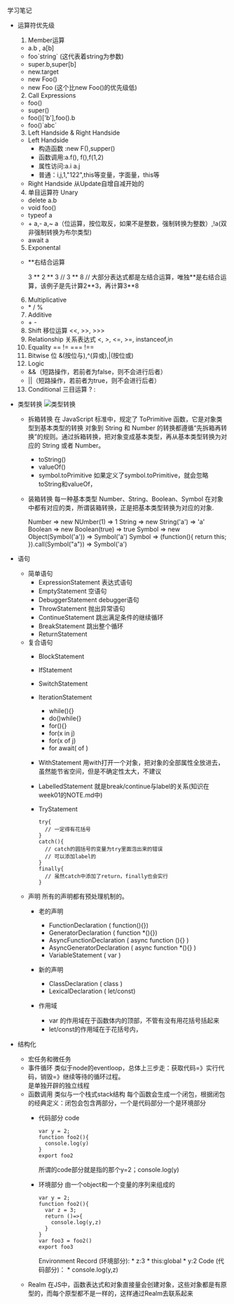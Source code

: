 学习笔记

* 运算符优先级
  1. Member运算
    * a.b , a\[b]
    * foo\`string` (这代表着string为参数)
    * super.b,super\[b]
    * new.target
    * new Foo()
    * new Foo (这个比new Foo()的优先级低)
  2. Call Expressions
    * foo()
    * super()
    * foo()\['b'],foo().b
    * foo()\`abc`
  3. Left Handside & Right Handside
    * Left Handside
      * 构造函数 :new F(),supper()
      * 函数调用:a.f(), f(),f(1,2)
      * 属性访问:a.i a.j
      * 普通：i,j,1,"122",this等变量，字面量，this等
    * Right Handside
      从Update自增自减开始的
  4. 单目运算符 Unary
    * delete a.b
    * void foo()
    * typeof a
    * \+ a,\- a,~ a（位运算，按位取反，如果不是整数，强制转换为整数）,!a(双非强制转换为布尔类型)
    * await a

  5. Exponental
    * \**右结合运算

        3 ** 2 ** 3 // 3 ** 8
        // 大部分表达式都是左结合运算，唯独\**是右结合运算，该例子是先计算2\**3，再计算3**8

  6. Multiplicative
    * \* / %
  7. Additive
    * \+ -
  8. Shift 移位运算
    <<, >>, >>>
  9. Relationship 关系表达式
    <, >, <=, >=, instanceof,in
  10. Equality
    == != === !==
  11. Bitwise 位
    &(按位与),^(异或),|(按位或)
  12. Logic
    * &&（短路操作，若前者为false，则不会进行后者）
    * ||（短路操作，若前者为true，则不会进行后者）
  13. Conditional 三目运算
    ? : 

* 类型转换
  ![类型转换](https://github.com/sqh17/Frontend-06-Template/tree/main/Week%2007/type.jpg)

  * 拆箱转换
    在 JavaScript 标准中，规定了 ToPrimitive 函数，它是对象类型到基本类型的转换
    对象到 String 和 Number 的转换都遵循“先拆箱再转换”的规则。通过拆箱转换，把对象变成基本类型，再从基本类型转换为对应的 String 或者 Number。
    * toString()
    * valueOf()
    * symbol.toPrimitive
    如果定义了symbol.toPrimitive，就会忽略toString和valueOf，
  * 装箱转换
    每一种基本类型 Number、String、Boolean、Symbol 在对象中都有对应的类，所谓装箱转换，正是把基本类型转换为对应的对象.

    Number => new NUmber(1) => 1
    String => new String('a') => 'a'
    Boolean => new Boolean(true) => true
    Symbol => new Object(Symbol('a')) => Symbol('a') 
    Symbol => (function(){ return this; }).call(Symbol("a")) => Symbol('a')

* 语句
  * 简单语句
    *  ExpressionStatement 表达式语句
    * EmptyStatement 空语句
    * DebuggerStatement debugger语句
    * ThrowStatement 抛出异常语句
    * ContinueStatement 跳出满足条件的继续循环
    * BreakStatement 跳出整个循环
    * ReturnStatement
  * 复合语句
    * BlockStatement
    * IfStatement
    * SwitchStatement
    * IterationStatement
      * while(){}
      * do()while{}
      * for(){}
      * for(x in j)
      * for(x of j)
      * for await( of )
    * WithStatement
      用with打开一个对象，把对象的全部属性全放进去，虽然能节省空间，但是不确定性太大，不建议
    * LabelledStatement
      就是break/continue与label的关系(知识在week01的NOTE.md中)

    * TryStatement
      
          try{
            // 一定得有花括号
          }
          catch(){
            // catch的圆括号的变量为try里面泡出来的错误
            // 可以添加label的
          }
          finally{
            // 虽然catch中添加了return，finally也会实行
          }

  * 声明
    所有的声明都有预处理机制的。
    * 老的声明
      * FunctionDeclaration ( function(){})
      * GeneratorDeclaration ( function *(){})
      * AsyncFunctionDeclaration ( async function (){} )
      * AsyncGeneratorDeclaration ( async function *(){} )
      * VariableStatement ( var )
    * 新的声明
      * ClassDeclaration ( class )
      * LexicalDeclaration ( let/const)

    * 作用域
      * var 的作用域在于函数体内的顶部，不管有没有用花括号括起来
      * let/const的作用域在于花括号内，

* 结构化
  * 宏任务和微任务
  * 事件循环
    类似于node的eventloop，总体上三步走：获取代码=》实行代码，销毁=》继续等待的循环过程。  
    是单独开辟的独立线程
  * 函数调用
    类似与一个栈式stack结构
    每个函数会生成一个闭包，根据闭包的经典定义：闭包会包含两部分，一个是代码部分一个是环境部分
      * 代码部分
        code

            var y = 2;
            function foo2(){
              console.log(y)
            }
            export foo2

        所谓的code部分就是指的那个y=2；console.log(y)
      * 环境部分
        由一个object和一个变量的序列来组成的

            var y = 2;
            function foo2(){
              var z = 3;
              return ()=>{
                console.log(y,z)
              }
            }
            var foo3 = foo2()
            export foo3

          Environment Record (环境部分):
            * z:3
            * this:global
            * y:2
          Code (代码部分)：
            * console.log(y,z)
  * Realm
    在JS中，函数表达式和对象直接量会创建对象，这些对象都是有原型的，而每个原型都不是一样的，这样通过Realm去联系起来